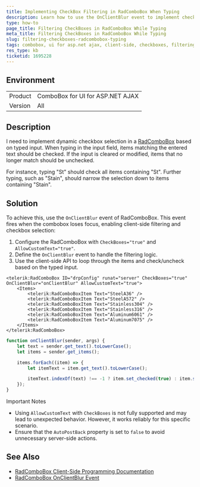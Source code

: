 ```yaml
---
title: Implementing CheckBox Filtering in RadComboBox When Typing
description: Learn how to use the OnClientBlur event to implement checkbox filtering functionality in RadComboBox based on typed input.
type: how-to
page_title: Filtering CheckBoxes in RadComboBox While Typing
meta_title: Filtering CheckBoxes in RadComboBox While Typing
slug: filtering-checkboxes-radcombobox-typing
tags: combobox, ui for asp.net ajax, client-side, checkboxes, filtering
res_type: kb
ticketid: 1695228
---
```


## Environment

<table>
<tbody>
<tr>
<td>Product</td>
<td>ComboBox for UI for ASP.NET AJAX</td>
</tr>
<tr>
<td>Version</td>
<td>All</td>
</tr>
</tbody>
</table>

## Description

I need to implement dynamic checkbox selection in a [RadComboBox](https://www.telerik.com/products/aspnet-ajax/documentation/controls/combobox/overview) based on typed input. When typing in the input field, items matching the entered text should be checked. If the input is cleared or modified, items that no longer match should be unchecked.

For instance, typing "St" should check all items containing "St". Further typing, such as "Stain", should narrow the selection down to items containing "Stain".

## Solution

To achieve this, use the `OnClientBlur` event of RadComboBox. This event fires when the combobox loses focus, enabling client-side filtering and checkbox selection:

1. Configure the RadComboBox with `CheckBoxes="true"` and `AllowCustomText="true"`.
2. Define the `OnClientBlur` event to handle the filtering logic.
3. Use the client-side API to loop through the items and check/uncheck based on the typed input.

````ASP.NET
<telerik:RadComboBox ID="drpConfig" runat="server" CheckBoxes="true" OnClientBlur="onClientBlur" AllowCustomText="true">
    <Items>
        <telerik:RadComboBoxItem Text="SteelA36" />
        <telerik:RadComboBoxItem Text="SteelA572" />
        <telerik:RadComboBoxItem Text="Stainless304" />
        <telerik:RadComboBoxItem Text="Stainless316" />
        <telerik:RadComboBoxItem Text="Aluminum6061" />
        <telerik:RadComboBoxItem Text="Aluminum7075" />
    </Items>
</telerik:RadComboBox>
````

````JavaScript
function onClientBlur(sender, args) {
    let text = sender.get_text().toLowerCase();
    let items = sender.get_items();

    items.forEach((item) => {
        let itemText = item.get_text().toLowerCase();

        itemText.indexOf(text) !== -1 ? item.set_checked(true) : item.set_checked(false);
    });
}
````

Important Notes

- Using `AllowCustomText` with `CheckBoxes` is not fully supported and may lead to unexpected behavior. However, it works reliably for this specific scenario.
- Ensure that the `AutoPostBack` property is set to `false` to avoid unnecessary server-side actions.

## See Also

- [RadComboBox Client-Side Programming Documentation](https://www.telerik.com/products/aspnet-ajax/documentation/controls/combobox/client-side-programming/overview)
- [RadComboBox OnClientBlur Event](https://www.telerik.com/products/aspnet-ajax/documentation/controls/combobox/client-side-programming/events/onclientblur)

